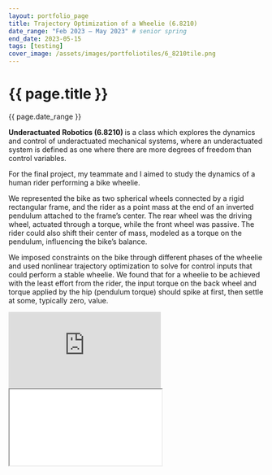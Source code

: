 ```yaml
---
layout: portfolio_page
title: Trajectory Optimization of a Wheelie (6.8210)
date_range: "Feb 2023 – May 2023" # senior spring
end_date: 2023-05-15  
tags: [testing]
cover_image: /assets/images/portfoliotiles/6_8210tile.png
---
```

<div class="project-detail">
  <h1 class="project-title">{{ page.title }}</h1>
  <p class="project-dates">{{ page.date_range }}</p>

  <div class="project-section">
    <p>
      <b>Underactuated Robotics (6.8210) </b> is a class which explores the dynamics and control of underactuated mechanical systems, where an underactuated system is defined as one where there are more degrees of freedom than control variables.
    </p>
    <p>
    For the final project, my teammate and I aimed to study the dynamics of a human rider performing a bike wheelie. 
    </p>
    <p>
    We represented the bike as two spherical wheels connected by a rigid rectangular frame, and the rider as a point mass at the end of an inverted pendulum attached to the frame’s center. The rear wheel was the driving wheel, actuated through a torque, while the front wheel was passive. The rider could also shift their center of mass, modeled as a torque on the pendulum, influencing the bike’s balance.
    </p>
    <p>
    We imposed constraints on the bike through different phases of the wheelie and used nonlinear trajectory optimization to solve for control inputs that could perform a stable wheelie. We found that for a wheelie to be achieved with the least effort from the rider, the input torque on the back wheel and torque applied by the hip (pendulum torque) should spike at first, then settle at some, typically zero, value.
    </p>
  </div>

  <div class="project-section center-embed">
    <iframe class="project-video" 
      src="https://www.youtube.com/embed/dg2WrwZQ9qg"
      title="Optimization of a Wheelie" 
      frameborder="0" 
      allowfullscreen>
    </iframe>
  </div>


  <div class="project-section center-embed">
    <iframe class="project-pdf" 
      src="/assets/pdfs/6_8210_content/6_8210_Final_Report.pdf" type="application/pdf">
    </iframe>
  </div>

